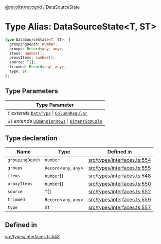 [@revolist/revogrid](README.md) / DataSourceState

# Type Alias: DataSourceState\<T, ST\>

```ts
type DataSourceState<T, ST>: {
  groupingDepth: number;
  groups: Record<any, any>;
  items: number[];
  proxyItems: number[];
  source: T[];
  trimmed: Record<any, any>;
  type: ST;
};
```

## Type Parameters

| Type Parameter |
| ------ |
| `T` *extends* [`DataType`](TypeAlias.DataType.md) \| [`ColumnRegular`](Interface.ColumnRegular.md) |
| `ST` *extends* [`DimensionRows`](TypeAlias.DimensionRows.md) \| [`DimensionCols`](TypeAlias.DimensionCols.md) |

## Type declaration

| Name | Type | Defined in |
| ------ | ------ | ------ |
| `groupingDepth` | `number` | [src/types/interfaces.ts:554](https://github.com/revolist/revogrid/blob/69d5bd9cb55a69f54242342681dca616def73994/src/types/interfaces.ts#L554) |
| `groups` | `Record`\<`any`, `any`\> | [src/types/interfaces.ts:555](https://github.com/revolist/revogrid/blob/69d5bd9cb55a69f54242342681dca616def73994/src/types/interfaces.ts#L555) |
| `items` | `number`[] | [src/types/interfaces.ts:548](https://github.com/revolist/revogrid/blob/69d5bd9cb55a69f54242342681dca616def73994/src/types/interfaces.ts#L548) |
| `proxyItems` | `number`[] | [src/types/interfaces.ts:550](https://github.com/revolist/revogrid/blob/69d5bd9cb55a69f54242342681dca616def73994/src/types/interfaces.ts#L550) |
| `source` | `T`[] | [src/types/interfaces.ts:552](https://github.com/revolist/revogrid/blob/69d5bd9cb55a69f54242342681dca616def73994/src/types/interfaces.ts#L552) |
| `trimmed` | `Record`\<`any`, `any`\> | [src/types/interfaces.ts:559](https://github.com/revolist/revogrid/blob/69d5bd9cb55a69f54242342681dca616def73994/src/types/interfaces.ts#L559) |
| `type` | `ST` | [src/types/interfaces.ts:557](https://github.com/revolist/revogrid/blob/69d5bd9cb55a69f54242342681dca616def73994/src/types/interfaces.ts#L557) |

## Defined in

[src/types/interfaces.ts:543](https://github.com/revolist/revogrid/blob/69d5bd9cb55a69f54242342681dca616def73994/src/types/interfaces.ts#L543)
